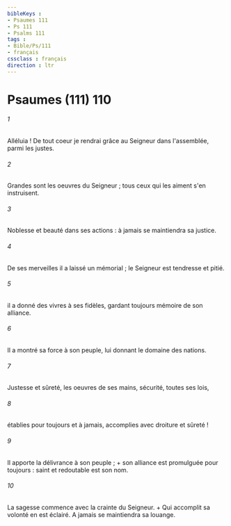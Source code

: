 ```yaml
---
bibleKeys : 
- Psaumes 111
- Ps 111
- Psalms 111
tags : 
- Bible/Ps/111
- français
cssclass : français
direction : ltr
---
```


# Psaumes (111) 110

###### 1
Alléluia ! De tout coeur je rendrai grâce au Seigneur dans l'assemblée, parmi les justes.
###### 2
Grandes sont les oeuvres du Seigneur ; tous ceux qui les aiment s'en instruisent.
###### 3
Noblesse et beauté dans ses actions : à jamais se maintiendra sa justice.
###### 4
De ses merveilles il a laissé un mémorial ; le Seigneur est tendresse et pitié.
###### 5
il a donné des vivres à ses fidèles, gardant toujours mémoire de son alliance.
###### 6
Il a montré sa force à son peuple, lui donnant le domaine des nations.
###### 7
Justesse et sûreté, les oeuvres de ses mains, sécurité, toutes ses lois,
###### 8
établies pour toujours et à jamais, accomplies avec droiture et sûreté !
###### 9
Il apporte la délivrance à son peuple ; + son alliance est promulguée pour toujours : saint et redoutable est son nom.
###### 10
La sagesse commence avec la crainte du Seigneur. + Qui accomplit sa volonté en est éclairé. A jamais se maintiendra sa louange.
